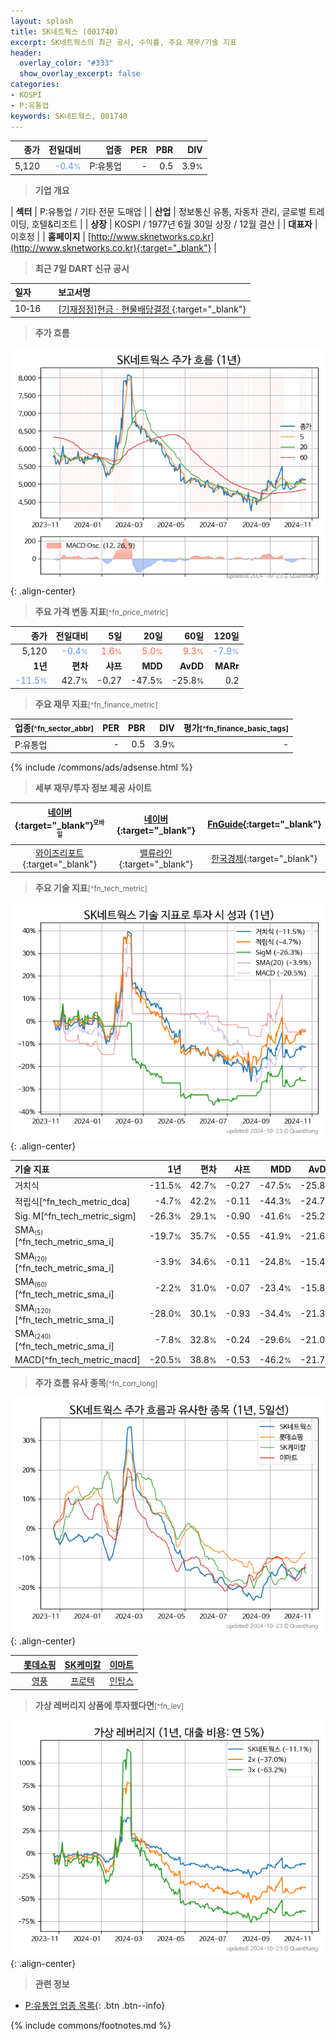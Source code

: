 ```yaml
---
layout: splash
title: SK네트웍스 (001740)
excerpt: SK네트웍스의 최근 공시, 수익률, 주요 재무/기술 지표
header:
  overlay_color: "#333"
  show_overlay_excerpt: false
categories:
- KOSPI
- P:유통업
keywords: SK네트웍스, 001740
---
```


| **종가** | **전일대비** | **업종** | **PER** | **PBR** | **DIV** |
| -------: | -----------: | -------: | ------: | ------: | ------: |
| 5,120 | <span style="color: cornflowerblue">-0.4<small>%</small></span> | P:유통업 | - | 0.5 | 3.9<small>%</small> |

<!-- more -->


> **기업 개요**<a id="company"></a>

| <span style="white-space:nowrap;">**섹터**</span> | P:유통업 / 기타 전문 도매업 |
| <span style="white-space:nowrap;">**산업**</span> | 정보통신 유통, 자동차 관리, 글로벌 트레이딩, 호텔&리조트 |
| <span style="white-space:nowrap;">**상장**</span> | KOSPI / 1977년 6월 30일 상장 / 12월 결산 |
| <span style="white-space:nowrap;">**대표자**</span> | 이호정 |
| <span style="white-space:nowrap;">**홈페이지**</span> | [http://www.sknetworks.co.kr](http://www.sknetworks.co.kr){:target="_blank"} |


> **최근 7일 DART 신규 공시**<a id="dart"></a>

| **일자** |      | **보고서명** |
| :------- | :--- | :----------- |
| 10&#x2011;16 | | [[기재정정]현금ㆍ현물배당결정              ](https://dart.fss.or.kr/dsaf001/main.do?rcpNo=20241016800466){:target="_blank"} |


> **주가 흐름**<a id="price"></a>

![001740](/stock/images/001740.png){: .align-center}


> **주요 가격 변동 지표**<small>[^fn_price_metric]</small>

| **종가** | **전일대비** | **5일** | **20일** | **60일** | **120일** |
| -------: | -----------: | ------: | -------: | -------: | --------: |
| 5,120 | <span style="color: cornflowerblue">-0.4<small>%</small></span> | <span style="color: tomato">1.6<small>%</small></span> | <span style="color: tomato">5.0<small>%</small></span> | <span style="color: tomato">9.3<small>%</small></span> | <span style="color: cornflowerblue">-7.9<small>%</small></span> |
| **1년** | **편차** | **샤프** | **MDD** | **AvDD** | **MARr** |
| <span style="color: cornflowerblue">-11.5<small>%</small></span> | 42.7<small>%</small> | -0.27 | -47.5<small>%</small> | -25.8<small>%</small> | 0.2 |


> **주요 재무 지표**<small>[^fn_finance_metric]</small>

| **업종**<small>[^fn_sector_abbr]</small> | **PER** | **PBR** | **DIV** | **평가**<small>[^fn_finance_basic_tags]</small> |
| :--------------------------------------- | ------: | ------: | ------: | ----------------------------------------------: |
| P:유통업 | - | 0.5 | 3.9<small>%</small> | - |



{% include /commons/ads/adsense.html %}

> **세부 재무/투자 정보 제공 사이트**

| [네이버](https://m.stock.naver.com/domestic/stock/001740/finance/summary){:target="_blank"}<sup><small>모바일</small></sup> | [네이버](https://finance.naver.com/item/coinfo.naver?code=001740){:target="_blank"} | [FnGuide](https://comp.fnguide.com/SVO2/ASP/SVD_Invest.asp?gicode=A001740&MenuYn=Y){:target="_blank"} |
| :---: | :---: | :---: |
| [와이즈리포트](https://comp.wisereport.co.kr/company/c1040001.aspx?cmp_cd=001740){:target="_blank"} | [밸류라인](https://www.valueline.co.kr/finance/summary/001740){:target="_blank"} | [한국경제](https://markets.hankyung.com/stock/001740/financial-summary){:target="_blank"} |


> **주요 기술 지표**<small>[^fn_tech_metric]</small>


![001740](/stock/images/001740_tech.png){: .align-center}

| **기술 지표** | **1년** | **편차** | **샤프** | **MDD** | **AvDD** |
| :------------ | ------: | -----------: | -------: | ------: | -------: |
| 거치식 | -11.5<small>%</small> | 42.7<small>%</small> | -0.27 | -47.5<small>%</small> | -25.8<small>%</small> |
| 적립식[^fn_tech_metric_dca] | -4.7<small>%</small> | 42.2<small>%</small> | -0.11 | -44.3<small>%</small> | -24.7<small>%</small> |
| Sig. M[^fn_tech_metric_sigm] | -26.3<small>%</small> | 29.1<small>%</small> | -0.90 | -41.6<small>%</small> | -25.2<small>%</small> |
| SMA<small><sub>(5)</sub></small>[^fn_tech_metric_sma_i] | -19.7<small>%</small> | 35.7<small>%</small> | -0.55 | -41.9<small>%</small> | -21.6<small>%</small> |
| SMA<small><sub>(20)</sub></small>[^fn_tech_metric_sma_i] | -3.9<small>%</small> | 34.6<small>%</small> | -0.11 | -24.8<small>%</small> | -15.4<small>%</small> |
| SMA<small><sub>(60)</sub></small>[^fn_tech_metric_sma_i] | -2.2<small>%</small> | 31.0<small>%</small> | -0.07 | -23.4<small>%</small> | -15.8<small>%</small> |
| SMA<small><sub>(120)</sub></small>[^fn_tech_metric_sma_i] | -28.0<small>%</small> | 30.1<small>%</small> | -0.93 | -34.4<small>%</small> | -21.3<small>%</small> |
| SMA<small><sub>(240)</sub></small>[^fn_tech_metric_sma_i] | -7.8<small>%</small> | 32.8<small>%</small> | -0.24 | -29.6<small>%</small> | -21.0<small>%</small> |
| MACD[^fn_tech_metric_macd] | -20.5<small>%</small> | 38.8<small>%</small> | -0.53 | -46.2<small>%</small> | -21.7<small>%</small> |


> **주가 흐름 유사 종목**<a id="corr"></a><small>[^fn_corr_long]</small>

![001740](/stock/images/001740_corr.png){: .align-center}

|       | [롯데쇼핑](/023530/) | [SK케미칼](/285130/) | [이마트](/139480/) |
| :---: | :------------------------------------: | :------------------------------------: | :------------------------------------: |
|       | [영풍](/000670/) | [프로텍](/053610/) | [인탑스](/049070/) |


> **가상 레버리지 상품에 투자했다면**<a id="2x"></a><small>[^fn_lev]</small>

![001740](/stock/images/001740_2x.png){: .align-center}


> **관련 정보**

- [P:유통업 업종 목록](/stats/sector/kospi_업종_유통업_종목/){: .btn .btn--info}

{% include commons/footnotes.md %}